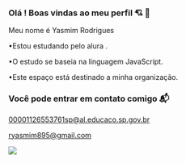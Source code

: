 ### Olá  ! Boas vindas ao meu perfil 💘 👥

Meu nome é Yasmim Rodrigues 

•Estou estudando pelo alura .

•O estudo se baseia na linguagem JavaScript.

•Este espaço está destinado a minha organização.

### Você pode entrar em contato comigo 📬

00001126553761sp@al.educaco.sp.gov.br

ryasmim895@gmail.com

![](https://tenor.com/pt-BR/view/tyler-the-creator-high-five-gif-13432136)


